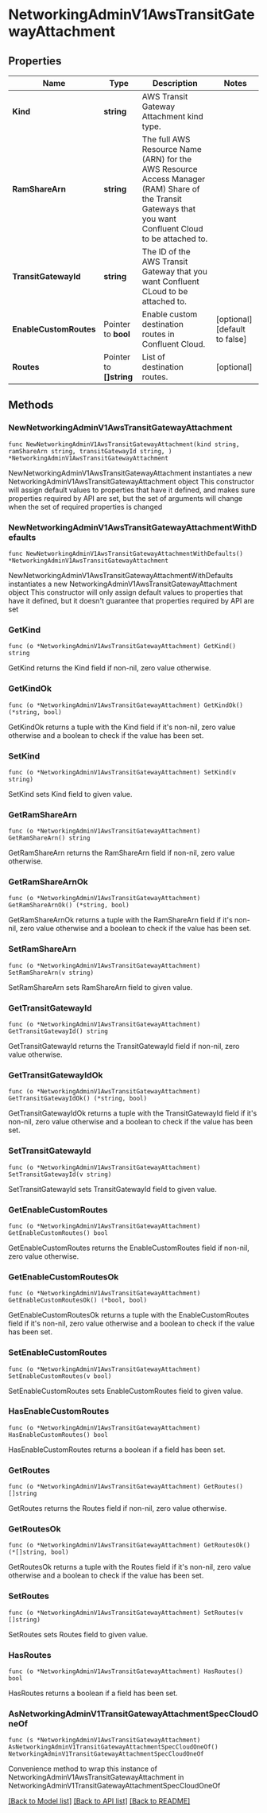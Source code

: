 # NetworkingAdminV1AwsTransitGatewayAttachment

## Properties

Name | Type | Description | Notes
------------ | ------------- | ------------- | -------------
**Kind** | **string** | AWS Transit Gateway Attachment kind type. | 
**RamShareArn** | **string** | The full AWS Resource Name (ARN) for the AWS Resource Access Manager (RAM) Share of the Transit Gateways that you want Confluent Cloud to be attached to. | 
**TransitGatewayId** | **string** | The ID of the AWS Transit Gateway that you want Confluent CLoud to be attached to. | 
**EnableCustomRoutes** | Pointer to **bool** | Enable custom destination routes in Confluent Cloud. | [optional] [default to false]
**Routes** | Pointer to **[]string** | List of destination routes. | [optional] 

## Methods

### NewNetworkingAdminV1AwsTransitGatewayAttachment

`func NewNetworkingAdminV1AwsTransitGatewayAttachment(kind string, ramShareArn string, transitGatewayId string, ) *NetworkingAdminV1AwsTransitGatewayAttachment`

NewNetworkingAdminV1AwsTransitGatewayAttachment instantiates a new NetworkingAdminV1AwsTransitGatewayAttachment object
This constructor will assign default values to properties that have it defined,
and makes sure properties required by API are set, but the set of arguments
will change when the set of required properties is changed

### NewNetworkingAdminV1AwsTransitGatewayAttachmentWithDefaults

`func NewNetworkingAdminV1AwsTransitGatewayAttachmentWithDefaults() *NetworkingAdminV1AwsTransitGatewayAttachment`

NewNetworkingAdminV1AwsTransitGatewayAttachmentWithDefaults instantiates a new NetworkingAdminV1AwsTransitGatewayAttachment object
This constructor will only assign default values to properties that have it defined,
but it doesn't guarantee that properties required by API are set

### GetKind

`func (o *NetworkingAdminV1AwsTransitGatewayAttachment) GetKind() string`

GetKind returns the Kind field if non-nil, zero value otherwise.

### GetKindOk

`func (o *NetworkingAdminV1AwsTransitGatewayAttachment) GetKindOk() (*string, bool)`

GetKindOk returns a tuple with the Kind field if it's non-nil, zero value otherwise
and a boolean to check if the value has been set.

### SetKind

`func (o *NetworkingAdminV1AwsTransitGatewayAttachment) SetKind(v string)`

SetKind sets Kind field to given value.


### GetRamShareArn

`func (o *NetworkingAdminV1AwsTransitGatewayAttachment) GetRamShareArn() string`

GetRamShareArn returns the RamShareArn field if non-nil, zero value otherwise.

### GetRamShareArnOk

`func (o *NetworkingAdminV1AwsTransitGatewayAttachment) GetRamShareArnOk() (*string, bool)`

GetRamShareArnOk returns a tuple with the RamShareArn field if it's non-nil, zero value otherwise
and a boolean to check if the value has been set.

### SetRamShareArn

`func (o *NetworkingAdminV1AwsTransitGatewayAttachment) SetRamShareArn(v string)`

SetRamShareArn sets RamShareArn field to given value.


### GetTransitGatewayId

`func (o *NetworkingAdminV1AwsTransitGatewayAttachment) GetTransitGatewayId() string`

GetTransitGatewayId returns the TransitGatewayId field if non-nil, zero value otherwise.

### GetTransitGatewayIdOk

`func (o *NetworkingAdminV1AwsTransitGatewayAttachment) GetTransitGatewayIdOk() (*string, bool)`

GetTransitGatewayIdOk returns a tuple with the TransitGatewayId field if it's non-nil, zero value otherwise
and a boolean to check if the value has been set.

### SetTransitGatewayId

`func (o *NetworkingAdminV1AwsTransitGatewayAttachment) SetTransitGatewayId(v string)`

SetTransitGatewayId sets TransitGatewayId field to given value.


### GetEnableCustomRoutes

`func (o *NetworkingAdminV1AwsTransitGatewayAttachment) GetEnableCustomRoutes() bool`

GetEnableCustomRoutes returns the EnableCustomRoutes field if non-nil, zero value otherwise.

### GetEnableCustomRoutesOk

`func (o *NetworkingAdminV1AwsTransitGatewayAttachment) GetEnableCustomRoutesOk() (*bool, bool)`

GetEnableCustomRoutesOk returns a tuple with the EnableCustomRoutes field if it's non-nil, zero value otherwise
and a boolean to check if the value has been set.

### SetEnableCustomRoutes

`func (o *NetworkingAdminV1AwsTransitGatewayAttachment) SetEnableCustomRoutes(v bool)`

SetEnableCustomRoutes sets EnableCustomRoutes field to given value.

### HasEnableCustomRoutes

`func (o *NetworkingAdminV1AwsTransitGatewayAttachment) HasEnableCustomRoutes() bool`

HasEnableCustomRoutes returns a boolean if a field has been set.

### GetRoutes

`func (o *NetworkingAdminV1AwsTransitGatewayAttachment) GetRoutes() []string`

GetRoutes returns the Routes field if non-nil, zero value otherwise.

### GetRoutesOk

`func (o *NetworkingAdminV1AwsTransitGatewayAttachment) GetRoutesOk() (*[]string, bool)`

GetRoutesOk returns a tuple with the Routes field if it's non-nil, zero value otherwise
and a boolean to check if the value has been set.

### SetRoutes

`func (o *NetworkingAdminV1AwsTransitGatewayAttachment) SetRoutes(v []string)`

SetRoutes sets Routes field to given value.

### HasRoutes

`func (o *NetworkingAdminV1AwsTransitGatewayAttachment) HasRoutes() bool`

HasRoutes returns a boolean if a field has been set.


### AsNetworkingAdminV1TransitGatewayAttachmentSpecCloudOneOf

`func (s *NetworkingAdminV1AwsTransitGatewayAttachment) AsNetworkingAdminV1TransitGatewayAttachmentSpecCloudOneOf() NetworkingAdminV1TransitGatewayAttachmentSpecCloudOneOf`

Convenience method to wrap this instance of NetworkingAdminV1AwsTransitGatewayAttachment in NetworkingAdminV1TransitGatewayAttachmentSpecCloudOneOf

[[Back to Model list]](../README.md#documentation-for-models) [[Back to API list]](../README.md#documentation-for-api-endpoints) [[Back to README]](../README.md)


